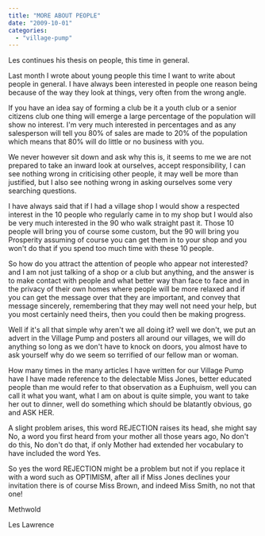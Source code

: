 ```yaml
---
title: "MORE ABOUT PEOPLE"
date: "2009-10-01"
categories: 
  - "village-pump"
---
```


Les continues his thesis on people, this time in general.

Last month I wrote about young people this time I want to write about people in general. I have always been interested in people one reason being because of the way they look at things, very often from the wrong angle.

If you have an idea say of forming a club be it a youth club or a senior citizens club one thing will emerge a large percentage of the population will show no interest. I'm very much interested in percentages and as any salesperson will tell you 80% of sales are made to 20% of the population which means that 80% will do little or no business with you.

We never however sit down and ask why this is, it seems to me we are not prepared to take an inward look at ourselves, accept responsibility, I can see nothing wrong in criticising other people, it may well be more than justified, but I also see nothing wrong in asking ourselves some very searching questions.

I have always said that if I had a village shop I would show a respected interest in the 10 people who regularly came in to my shop but I would also be very much interested in the 90 who walk straight past it. Those 10 people will bring you of course some custom, but the 90 will bring you Prosperity assuming of course you can get them in to your shop and you won't do that if you spend too much time with these 10 people.

So how do you attract the attention of people who appear not interested? and I am not just talking of a shop or a club but anything, and the answer is to make contact with people and what better way than face to face and in the privacy of their own homes where people will be more relaxed and if you can get the message over that they are important, and convey that message sincerely, remembering that they may well not need your help, but you most certainly need theirs, then you could then be making progress.

Well if it's all that simple why aren't we all doing it? well we don't, we put an advert in the Village Pump and posters all around our villages, we will do anything so long as we don't have to knock on doors, you almost have to ask yourself why do we seem so terrified of our fellow man or woman.

How many times in the many articles I have written for our Village Pump have I have made reference to the delectable Miss Jones, better educated people than me would refer to that observation as a Euphuism, well you can call it what you want, what I am on about is quite simple, you want to take her out to dinner, well do something which should be blatantly obvious, go and ASK HER.

A slight problem arises, this word REJECTION raises its head, she might say No, a word you first heard from your mother all those years ago, No don't do this, No don't do that, if only Mother had extended her vocabulary to have included the word Yes.

So yes the word REJECTION might be a problem but not if you replace it with a word such as OPTIMISM, after all if Miss Jones declines your invitation there is of course Miss Brown, and indeed Miss Smith, no not that one!

Methwold

Les Lawrence
